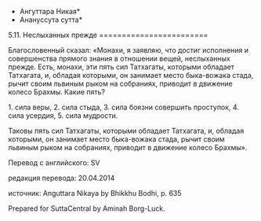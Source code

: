 * Ангуттара Никая*
* Анануссута сутта*

5\.11\. Неслыханных прежде
\=\=\=\=\=\=\=\=\=\=\=\=\=\=\=\=\=\=\=\=\=\=\=\=

Благословенный сказал: «Монахи, я заявляю, что достиг исполнения и совершенства прямого знания в отношении вещей, неслыханных прежде\. Есть, монахи, эти пять сил Татхагаты, которыми обладает Татхагата, и, обладая которыми, он занимает место быка\-вожака стада, рычит своим львиным рыком на собраниях, приводит в движение колесо Брахмы\. Какие пять?

1\. сила веры,
2\. сила стыда,
3\. сила боязни совершить проступок,
4\. сила усердия,
5\. сила мудрости\.

Таковы пять сил Татхагаты, которыми обладает Татхагата, и, обладая которыми, он занимает место быка\-вожака стада, рычит своим львиным рыком на собраниях, приводит в движение колесо Брахмы»\.

Перевод с английского: SV

редакция перевода: 20\.04\.2014

источник: Anguttara Nikaya by Bhikkhu Bodhi, p\. 635

Prepared for SuttaCentral by Aminah Borg\-Luck\.